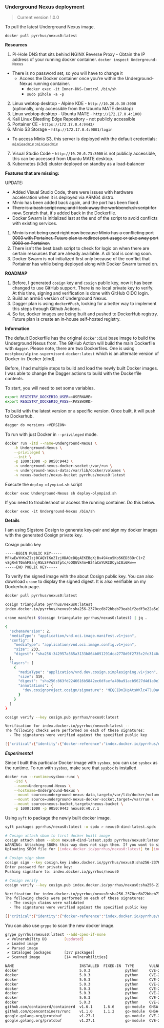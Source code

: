 ### Underground Nexus deployment
> Current version 1.0.0

To pull the latest Underground Nexus image.

`docker pull pyrrhus/nexus0:latest`

**Resources**
1. PI-Hole DNS that sits behind NGINX Reverse Proxy - Obtain the IP address of your running docker container. `docker inspect Underground-Nexus`
  - There is no password set, so you will have to change it
    - Access the Docker container once you're within the Underground-Nexus running container.
      - `docker exec -it Inner-DNS-Control /bin/sh`
      - `sudo pihole -a -p`
2. Linux webtop desktop - Alpine KDE - `http://10.20.0.30:3000` (optionally, only accessible from the Ubuntu MATE desktop)
3. Linux webtop desktop - Ubuntu MATE - `http://172.17.0.4:1000`
4. Kali Linux Bleeding Edge Repository - not publicly accessible
5. Portainer CE - `https://172.17.0.4:9443/`
6. Minio S3 Storage - `http://172.17.0.4:9001/login`
  - To access Minio S3, this server is deployed with the default credentials: `minioadmin:minioadmin`
7. Visual Studio Code - `http://10.20.0.73:3000` is not publicly accessible, this can be accessed from Ubuntu MATE desktop.
8. Kubernetes (k3d) cluster deployed on standby as a load-balancer

**Features that are missing:**

UPDATE: 
  - Added Visual Studio Code, there were issues with hardware acceleration when it is deployed via ARM64 distro.
  - Minio has been added back again, and the port has been fixed.
  - ~~There is a bash script now, and I took away the workbench.sh script for now.~~ Scratch that, it's added back in the Dockerfile.
  - Docker Swarm is initialized last at the end of the script to avoid conflicts with existing services.

1. ~~Minio is not being used right now because Minio has a conflicting port 9000 with Portainer. Future plan to redirect port usage or take away port 9000 on Portainer.~~
2. There isn't the best bash script to check for logic on when there are certain resources that are already available. A cli tool is coming soon.
3. Docker Swarm is not initialized first only because of the conflict that Portainer has while being deployed along with Docker Swarm turned on.

**ROADMAP**

1. Before, I generated `cosign` key and `cosign` public key, now it has been changed to use GitHub support. There is no local private key to verify. At this time, signing and verification is done with GitHub OIDC login.
2. Build an arm64 version of Underground Nexus.
3. Dagger plan is using `docker#Push`, looking for a better way to implement this steps through Github Actions.
4. So far, docker images are being built and pushed to DockerHub registry. Future plan is create an in-house self-hosted registry.

**Information**

The default Dockerfile has the original `docker:dind` base image to build the Underground Nexus from. The GitHub Action will build the main Dockerfile with `dagger`. Please note, there are two Dockerfiles. One is using `nestybox/alpine-supervisord-docker:latest` which is an alternate version of Docker-in-Docker (dind).

Before, I had multiple steps to build and load the newly built Docker images. I was able to change the Dagger actions to build with the Dockerfile contents.

To start, you will need to set some variables.

```bash
export REGISTRY_DOCKERIO_USER=<USERNAME>
export REGISTRY_DOCKERIO_PASS=<PASSWORD>
```

To build with the latest version or a specific version. Once built, it will push to Dockerhub.

```bash
dagger do versions <VERSION>
```

To run with just Docker in `--privileged` mode.

```bash
docker run -itd --name=Underground-Nexus \
    -h Underground-Nexus \
    --privileged \
    --init \
    -p 1000:1000 -p 9050:9443 \
    -v underground-nexus-docker-socket:/var/run \
    -v underground-nexus-data:/var/lib/docker/volumes \
    -v nexus-bucket:/nexus-bucket pyrrhus/nexus0:latest
```

Execute the `deploy-olympiad.sh` script

`docker exec Underground-Nexus sh deploy-olympiad.sh`

If you need to troubleshoot or access the running container. Do this below.

`docker exec -it Underground-Nexus /bin/sh`

**Details**

I am using Sigstore Cosign to generate key-pair and sign my docker images with the generated Cosign private key.

Cosign public key

```bash
-----BEGIN PUBLIC KEY-----
MFkwEwYHKoZIzj0CAQYIKoZIzj0DAQcDQgAEKEBgXjBv494co5Ko5KED3BDrC1+Z
v8gRvhT0mhF8anj95LSFVoSSfptc/oOQGVk4m+B24aCmYURIDCyaI8i6Kw==
-----END PUBLIC KEY-----
```

To verify the signed image with the about Cosign public key. You can also download `crane` to display the signed digest. It is also verifiable on my Dockerhub page.

```bash
docker pull pyrrhus/nexus0:latest

cosign triangulate pyrrhus/nexus0:latest
index.docker.io/pyrrhus/nexus0:sha256-2370cc6b72bbeb73eab1f2edf3e22a5e30c785877b82a5d2ea79302742243927.sig

crane manifest $(cosign triangulate pyrrhus/nexus0:latest) | jq .

{
  "schemaVersion": 2,
  "mediaType": "application/vnd.oci.image.manifest.v1+json",
  "config": {
    "mediaType": "application/vnd.oci.image.config.v1+json",
    "size": 233,
    "digest": "sha256:342957a565a3133b864b091291dca2778d9f2735c2fc31404937cf1076b029a7"
  },
  "layers": [
    {
      "mediaType": "application/vnd.dev.cosign.simplesigning.v1+json",
      "size": 319,
      "digest": "sha256:863fd2246616b5842ec6dfaefa40ba91acb5627d4d1a0e16e136f75f5e25eaa6",
      "annotations": {
        "dev.cosignproject.cosign/signature": "MEQCIDnIHpAtsWKlc4Tlu0aCK8d/8jyF0nUZjPfaGbSwwZJqAiAteCPKYuG4na8KktWj48CxEMjKdSleIQS0NzKDAsO5CA=="
      }
    }
  ]
}

cosign verify --key cosign.pub pyrrhus/nexus0:latest

Verification for index.docker.io/pyrrhus/nexus0:latest --
The following checks were performed on each of these signatures:
  - The signatures were verified against the specified public key

[{"critical":{"identity":{"docker-reference":"index.docker.io/pyrrhus/nexus0"},"image":{"docker-manifest-digest":"sha256:2370cc6b72bbeb73eab1f2edf3e22a5e30c785877b82a5d2ea79302742243927"},"type":"cosign container image signature"},"optional":{"commit":"fbc8d91acd7fac6a70a46d71d88b15b8550fe2d8","repo":"pyrrhus/nexus0"}}]
```

***Experimental***

Since I built this particular Docker image with `sysbox`, you can use `sysbox` as the runtime. To run with `sysbox`, make sure that `sysbox` is installed.

```bash
docker run --runtime=sysbox-runc \
    -itd \
    --name=Underground-Nexus \
    --hostname=Underground-Nexus \
    --mount source=underground-nexus-data,target=/var/lib/docker/volumes \
    --mount source=underground-nexus-docker-socket,target=/var/run \
    --mount source=nexus-bucket,target=/nexus-bucket \
    -p 1000:1000 -p 9050:9443 nexus0:v0.7.1
```

Using `syft` to package the newly built docker image.

```bash
syft packages pyrrhus/nexus0:latest -o spdx > nexus0-dind-latest.spdx

# Cosign attach sbom to first docker built image
cosign attach sbom --sbom nexus0-dind-latest.spdx pyrrhus/nexus0:latest
WARNING: Attaching SBOMs this way does not sign them. If you want to sign them, use 'cosign attest -predicate nexus0-dind-latest.spdx -key <key path>' or 'cosign sign -key <key path> <sbom image>'.
Uploading SBOM file for [index.docker.io/pyrrhus/nexus0:latest] to [index.docker.io/pyrrhus/nexus0:sha256-2370cc6b72bbeb73eab1f2edf3e22a5e30c785877b82a5d2ea79302742243927.sbom] with mediaType [text/spdx].

# Cosign sign sbom
cosign sign --key cosign.key index.docker.io/pyrrhus/nexus0:sha256-2370cc6b72bbeb73eab1f2edf3e22a5e30c785877b82a5d2ea79302742243927.sbom
Enter password for private key: 
Pushing signature to: index.docker.io/pyrrhus/nexus0

# Cosign verify
cosign verify --key cosign.pub index.docker.io/pyrrhus/nexus0:sha256-2370cc6b72bbeb73eab1f2edf3e22a5e30c785877b82a5d2ea79302742243927.sbom

Verification for index.docker.io/pyrrhus/nexus0:sha256-2370cc6b72bbeb73eab1f2edf3e22a5e30c785877b82a5d2ea79302742243927.sbom --
The following checks were performed on each of these signatures:
  - The cosign claims were validated
  - The signatures were verified against the specified public key

[{"critical":{"identity":{"docker-reference":"index.docker.io/pyrrhus/nexus0"},"image":{"docker-manifest-digest":"sha256:fb55e6584d0c079eac55b4f58bb50809bc4438e31611715f0fac6579f764e0cf"},"type":"cosign container image signature"},"optional":null}]
```

You can also use `grype` to scan the new docker image.

```bash
grype pyrrhus/nexus0:latest --add-cpes-if-none     
 ✔ Vulnerability DB        [updated]
 ✔ Loaded image            
 ✔ Parsed image            
 ✔ Cataloged packages      [377 packages]
 ✔ Scanned image           [14 vulnerabilities]

NAME                              INSTALLED  FIXED-IN  TYPE       VULNERABILITY        SEVERITY 
docker                            5.0.3                python     CVE-2019-13139       High      
docker                            5.0.3                python     CVE-2020-27534       Medium    
docker                            5.0.3                python     CVE-2018-10892       Medium    
docker                            5.0.3                python     CVE-2019-13509       High      
docker                            5.0.3                python     CVE-2019-5736        High      
docker                            5.0.3                python     CVE-2021-21284       Medium    
docker                            5.0.3                python     CVE-2021-21285       Medium    
docker                            5.0.3                python     CVE-2019-16884       High      
github.com/containerd/containerd  v1.6.1     1.6.6     go-module  GHSA-5ffw-gxpp-mxpf  Medium    
github.com/opencontainers/runc    v1.1.0     1.1.2     go-module  GHSA-f3fp-gc8g-vw66  Medium    
google.golang.org/protobuf        v1.27.1              go-module  CVE-2015-5237        High      
google.golang.org/protobuf        v1.27.1              go-module  CVE-2021-22570       High 
```